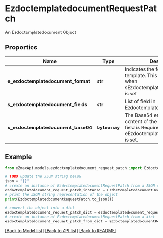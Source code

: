 # EzdoctemplatedocumentRequestPatch

An Ezdoctemplatedocument Object

## Properties

Name | Type | Description | Notes
------------ | ------------- | ------------- | -------------
**e_ezdoctemplatedocument_format** | **str** | Indicates the format of the template.  This field is Required when sEzdoctemplatedocumentBase64 is set. | [optional] 
**s_ezdoctemplatedocument_fields** | **str** | List of field in Ezdoctemplatedocument | [optional] 
**s_ezdoctemplatedocument_base64** | **bytearray** | The Base64 encoded binary content of the document.  This field is Required when eEzdoctemplatedocumentFormat is set. | [optional] 

## Example

```python
from eZmaxApi.models.ezdoctemplatedocument_request_patch import EzdoctemplatedocumentRequestPatch

# TODO update the JSON string below
json = "{}"
# create an instance of EzdoctemplatedocumentRequestPatch from a JSON string
ezdoctemplatedocument_request_patch_instance = EzdoctemplatedocumentRequestPatch.from_json(json)
# print the JSON string representation of the object
print(EzdoctemplatedocumentRequestPatch.to_json())

# convert the object into a dict
ezdoctemplatedocument_request_patch_dict = ezdoctemplatedocument_request_patch_instance.to_dict()
# create an instance of EzdoctemplatedocumentRequestPatch from a dict
ezdoctemplatedocument_request_patch_from_dict = EzdoctemplatedocumentRequestPatch.from_dict(ezdoctemplatedocument_request_patch_dict)
```
[[Back to Model list]](../README.md#documentation-for-models) [[Back to API list]](../README.md#documentation-for-api-endpoints) [[Back to README]](../README.md)


